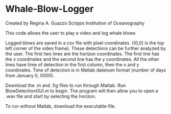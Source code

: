 # Whale-Blow-Logger
Created by Regina A. Guazzo
Scripps Institution of Oceanography

This code allows the user to play a video and log whale blows

Logged blows are saved in a csv file with pixel coordinates. ((0,0) is the top left corner of the video frame).  These detections can be further analyzed by the user.
The first two lines are the horizon coordinates.  The first line has the x coordinates and the second line has the y coordinates.
All the other lines have time of detection in the first column, then the x and y coordinates.  Time of detection is in Matlab datenum format (number of days from January 0, 0000).

Download the .m and .fig files to run through Matlab.  Run BlowDetectionGUI.m to begin.  The program will then allow you to open a .wav file and start by selecting the horizon.

To run without Matlab, download the executable file.
